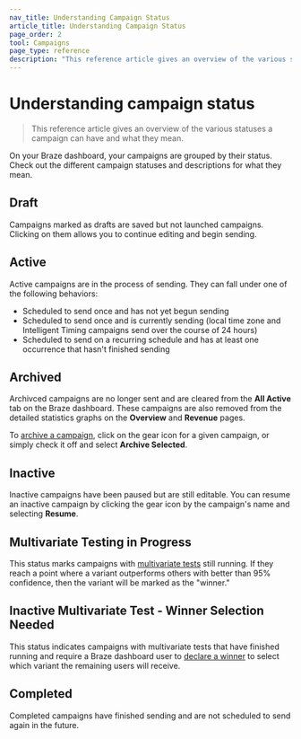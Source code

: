 ```yaml
---
nav_title: Understanding Campaign Status
article_title: Understanding Campaign Status
page_order: 2
tool: Campaigns
page_type: reference
description: "This reference article gives an overview of the various statuses a campaign can have and what they mean."
---
```


# Understanding campaign status

> This reference article gives an overview of the various statuses a campaign can have and what they mean.

On your Braze dashboard, your campaigns are grouped by their status. Check out the different campaign statuses and descriptions for what they mean.

## Draft
Campaigns marked as drafts are saved but not launched campaigns. Clicking on them allows you to continue editing and begin sending.

## Active
Active campaigns are in the process of sending. They can fall under one of the following behaviors:
- Scheduled to send once and has not yet begun sending
- Scheduled to send once and is currently sending (local time zone and Intelligent Timing campaigns send over the course of 24 hours)
- Scheduled to send on a recurring schedule and has at least one occurrence that hasn't finished sending

## Archived
Archivced campaigns are no longer sent and are cleared from the **All Active** tab on the Braze dashboard. These campaigns are also removed from the detailed statistics graphs on the **Overview** and **Revenue** pages.

To [archive a campaign][2], click on the gear icon for a given campaign, or simply check it off and select **Archive Selected**.

## Inactive
Inactive campaigns have been paused but are still editable. You can resume an inactive campaign by clicking the gear icon by the campaign's name and selecting **Resume**.

## Multivariate Testing in Progress
This status marks campaigns with [multivariate tests][1] still running. If they reach a point where a variant outperforms others with better than 95% confidence, then the variant will be marked as the "winner."

## Inactive Multivariate Test - Winner Selection Needed
This status indicates campaigns with multivariate tests that have finished running and require a Braze dashboard user to [declare a winner][3] to select which variant the remaining users will receive.

## Completed
Completed campaigns have finished sending and are not scheduled to send again in the future.

[1]: {{site.baseurl}}/user_guide/engagement_tools/campaigns/testing_and_more/multivariate_testing/#multivariate-testing
[2]: {{site.baseurl}}/user_guide/engagement_tools/campaigns/scheduling_and_organizing/archiving_campaigns/#archiving-campaigns
[3]: {{site.baseurl}}/user_guide/engagement_tools/testing/multivariant_testing/#step-5-pick-the-action-that-determines-the-winner
